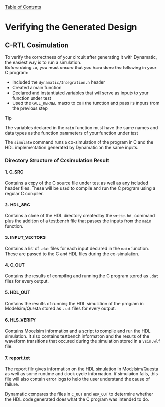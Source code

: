 [Table of Contents](../README.md)

# Verifying the Generated Design
## C-RTL Cosimulation  
To verify the correctness of your circuit after generating it with Dynamatic, the easiest way is to run a simulation.  
Before doing so, you must ensure that you have done the following in your C program:  
- Included the `dynamatic/Integration.h` header
- Created a main function
- Declared and instantiated variables that will serve as inputs to your function under test
- Used the `CALL_KERNEL` macro to call the function and pass its inputs from the previous step  
> [!TIP]
> The variables declared in the `main` function must have the same names and data types as the function parameters of your function under test  

The `simulate` command runs a co-simulation of the program in C and the HDL implementation generated by Dynamatic on the same inputs.  

### Directory Structure of Cosimulation Result 
#### 1. C_SRC  
Contains a copy of the C source file under test as well as any included header files. These will be used to compile and run the C program using a regular C compiler.

#### 2. HDL_SRC  
Contains a clone of the HDL directory created by the `write-hdl` command plus the addition of a testbench file that passes the inputs from the `main` function.  

#### 3. INPUT_VECTORS  
Contains a list of `.dat` files for each input declared in the `main` function. These are passed to the C and HDL files during the co-simulation. 

#### 4. C_OUT  
Contains the results of compiling and running the C program stored as `.dat` files for every output.

#### 5. HDL_OUT  
Contains the results of running the HDL simulation of the program in Modelsim/Questa stored as `.dat` files for every output.

#### 6. HLS_VERIFY  
Contains Modelsim information and a script to compile and run the HDL simulation. It also contains testbench information and the results of the waveform transitions that occured during the simulation stored in a `vsim.wlf` file.

#### 7. report.txt  
The report file gives information on the HDL simulation in Modelsim/Questa as well as some runtime and clock cycle information. If simulation fails, this file will also contain error logs to helo the user understand the cause of failure.  

Dynamatic compares the files in `C_OUT` and `HDK_OUT` to determine whether the HDL code generated does what the C program was intended to do.